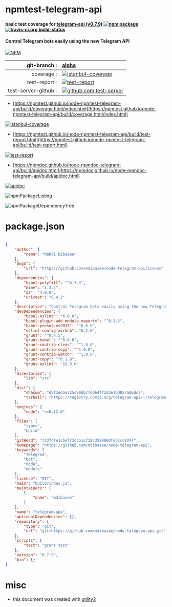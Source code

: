 # npmtest-telegram-api

#### basic test coverage for  [telegram-api (v0.7.9)](https://github.com/mdibaiee/node-telegram-api)  [![npm package](https://img.shields.io/npm/v/npmtest-telegram-api.svg?style=flat-square)](https://www.npmjs.org/package/npmtest-telegram-api) [![travis-ci.org build-status](https://api.travis-ci.org/npmtest/node-npmtest-telegram-api.svg)](https://travis-ci.org/npmtest/node-npmtest-telegram-api)

#### Control Telegram bots easily using the new Telegram API

[![NPM](https://nodei.co/npm/telegram-api.png?downloads=true&downloadRank=true&stars=true)](https://www.npmjs.com/package/telegram-api)

| git-branch : | [alpha](https://github.com/npmtest/node-npmtest-telegram-api/tree/alpha)|
|--:|:--|
| coverage : | [![istanbul-coverage](https://npmtest.github.io/node-npmtest-telegram-api/build/coverage.badge.svg)](https://npmtest.github.io/node-npmtest-telegram-api/build/coverage.html/index.html)|
| test-report : | [![test-report](https://npmtest.github.io/node-npmtest-telegram-api/build/test-report.badge.svg)](https://npmtest.github.io/node-npmtest-telegram-api/build/test-report.html)|
| test-server-github : | [![github.com test-server](https://npmtest.github.io/node-npmtest-telegram-api/GitHub-Mark-32px.png)](https://npmtest.github.io/node-npmtest-telegram-api/build/app/index.html) | | build-artifacts : | [![build-artifacts](https://npmtest.github.io/node-npmtest-telegram-api/glyphicons_144_folder_open.png)](https://github.com/npmtest/node-npmtest-telegram-api/tree/gh-pages/build)|

- [https://npmtest.github.io/node-npmtest-telegram-api/build/coverage.html/index.html](https://npmtest.github.io/node-npmtest-telegram-api/build/coverage.html/index.html)

[![istanbul-coverage](https://npmtest.github.io/node-npmtest-telegram-api/build/screenCapture.buildCi.browser.%252Ftmp%252Fbuild%252Fcoverage.lib.html.png)](https://npmtest.github.io/node-npmtest-telegram-api/build/coverage.html/index.html)

- [https://npmtest.github.io/node-npmtest-telegram-api/build/test-report.html](https://npmtest.github.io/node-npmtest-telegram-api/build/test-report.html)

[![test-report](https://npmtest.github.io/node-npmtest-telegram-api/build/screenCapture.buildCi.browser.%252Ftmp%252Fbuild%252Ftest-report.html.png)](https://npmtest.github.io/node-npmtest-telegram-api/build/test-report.html)

- [https://npmdoc.github.io/node-npmdoc-telegram-api/build/apidoc.html](https://npmdoc.github.io/node-npmdoc-telegram-api/build/apidoc.html)

[![apidoc](https://npmdoc.github.io/node-npmdoc-telegram-api/build/screenCapture.buildCi.browser.%252Ftmp%252Fbuild%252Fapidoc.html.png)](https://npmdoc.github.io/node-npmdoc-telegram-api/build/apidoc.html)

![npmPackageListing](https://npmtest.github.io/node-npmtest-telegram-api/build/screenCapture.npmPackageListing.svg)

![npmPackageDependencyTree](https://npmtest.github.io/node-npmtest-telegram-api/build/screenCapture.npmPackageDependencyTree.svg)



# package.json

```json

{
    "author": {
        "name": "Mahdi Dibaiee"
    },
    "bugs": {
        "url": "https://github.com/mdibaiee/node-telegram-api/issues"
    },
    "dependencies": {
        "babel-polyfill": "^6.7.4",
        "mime": "1.3.4",
        "qs": "4.0.0",
        "unirest": "0.4.2"
    },
    "description": "Control Telegram bots easily using the new Telegram API",
    "devDependencies": {
        "babel-eslint": "6.0.0",
        "babel-plugin-add-module-exports": "^0.1.2",
        "babel-preset-es2015": "^6.6.0",
        "eslint-config-airbnb": "6.2.0",
        "grunt": "^0.4.5",
        "grunt-babel": "^6.0.0",
        "grunt-contrib-clean": "^1.0.0",
        "grunt-contrib-copy": "^1.0.0",
        "grunt-contrib-watch": "^1.0.0",
        "grunt-copy": "^0.1.0",
        "grunt-eslint": "18.0.0"
    },
    "directories": {
        "lib": "src"
    },
    "dist": {
        "shasum": "d5f3ed56325c90db77d064ff2d3e1bd8a7a06dc7",
        "tarball": "https://registry.npmjs.org/telegram-api/-/telegram-api-0.7.9.tgz"
    },
    "engines": {
        "node": ">=0.12.0"
    },
    "files": [
        "types",
        "build"
    ],
    "gitHead": "f337cfe1cbef73c5b1c719c359080dfe5ccc8247",
    "homepage": "https://github.com/mdibaiee/node-telegram-api",
    "keywords": [
        "Telegram",
        "bot",
        "node",
        "module"
    ],
    "license": "MIT",
    "main": "build/index.js",
    "maintainers": [
        {
            "name": "mdibaiee"
        }
    ],
    "name": "telegram-api",
    "optionalDependencies": {},
    "repository": {
        "type": "git",
        "url": "git+https://github.com/mdibaiee/node-telegram-api.git"
    },
    "scripts": {
        "test": "grunt test"
    },
    "version": "0.7.9",
    "bin": {}
}
```



# misc
- this document was created with [utility2](https://github.com/kaizhu256/node-utility2)
